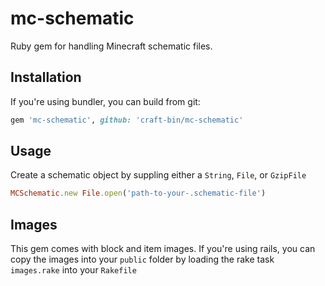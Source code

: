 # mc-schematic

Ruby gem for handling Minecraft schematic files.

## Installation

If you're using bundler, you can build from git:
```ruby
gem 'mc-schematic', github: 'craft-bin/mc-schematic'
```

## Usage
Create a schematic object by suppling either a `String`, `File`, or `GzipFile`
```ruby
MCSchematic.new File.open('path-to-your-.schematic-file')
```

## Images
This gem comes with block and item images. If you're using rails, you can copy the images into your `public` folder by
loading the rake task `images.rake` into your `Rakefile`